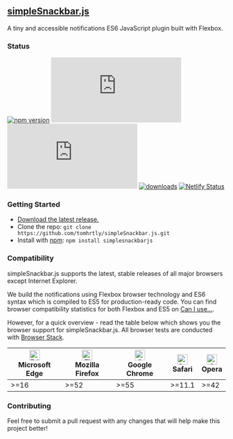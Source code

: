 ## [simpleSnackbar.js](https://simplesnackbar.com)

A tiny and accessible notifications ES6 JavaScript plugin built with Flexbox.

### Status

[![npm version](https://img.shields.io/npm/v/simplesnackbarjs.svg)](https://npmjs.com/package/simplesnackbarjs)
[![CSS gzip size](https://img.badgesize.io/tomhrtly/simpleSnackbar.js/master/dist/simpleSnackbar.min.css?compression=gzip&label=CSS+gzip+size)](https://github.com/tomhrtly/simpleSnackbar.js/tree/master/dist/simpleSnackbar.min.css)
[![JS gzip size](https://img.badgesize.io/tomhrtly/simpleSnackbar.js/master/dist/simpleSnackbar.min.js?compression=gzip&label=JS+gzip+size)](https://github.com/tomhrtly/simpleSnackbar.js/tree/master/dist/simpleSnackbar.min.js)
[![downloads](https://img.shields.io/npm/dm/simplesnackbarjs.svg)](https://npmjs.com/package/simplesnackbarjs)
[![Netlify Status](https://api.netlify.com/api/v1/badges/bae9e38a-d7f0-4bfb-baed-e25ca02385e6/deploy-status)](https://app.netlify.com/sites/flamboyant-swanson-358ad2/deploys)

### Getting Started

* [Download the latest release.](https://github.com/tomhrtly/simplesnackbar.js/archive/v0.1.0.zip)
* Clone the repo: `git clone https://github.com/tomhrtly/simpleSnackbar.js.git`
* Install with [npm](https://www.npmjs.com/): `npm install simplesnackbarjs`

### Compatibility

simpleSnackbar.js supports the latest, stable releases of all major browsers except Internet Explorer.

We build the notifications using Flexbox browser technology and ES6 syntax which is compiled to ES5 for production-ready code. You can find browser compatibility statistics for both Flexbox and ES5 on [Can I use...](https://caniuse.com).

However, for a quick overview - read the table below which shows you the browser support for simpleSnackbar.js. All browser tests are conducted with [Browser Stack](https://browserstack.com).

| [<img src="https://raw.githubusercontent.com/alrra/browser-logos/master/src/edge/edge_48x48.png" alt="Edge" width="24px" height="24px" />](http://godban.github.io/browsers-support-badges/)<br>Microsoft Edge | [<img src="https://raw.githubusercontent.com/alrra/browser-logos/master/src/firefox/firefox_48x48.png" alt="Firefox" width="24px" height="24px" />](http://godban.github.io/browsers-support-badges/)<br>Mozilla Firefox | [<img src="https://raw.githubusercontent.com/alrra/browser-logos/master/src/chrome/chrome_48x48.png" alt="Chrome" width="24px" height="24px" />](http://godban.github.io/browsers-support-badges/)<br>Google Chrome | [<img src="https://raw.githubusercontent.com/alrra/browser-logos/master/src/safari/safari_48x48.png" alt="Safari" width="24px" height="24px" />](http://godban.github.io/browsers-support-badges/)<br>Safari | [<img src="https://raw.githubusercontent.com/alrra/browser-logos/master/src/opera/opera_48x48.png" alt="Opera" width="24px" height="24px" />](http://godban.github.io/browsers-support-badges/)<br>Opera |
| --------- | --------- | --------- | --------- | --------- |
| >=16 | >=52 | >=55 | >=11.1 | >=42 |

### Contributing

Feel free to submit a pull request with any changes that will help make this project better!
